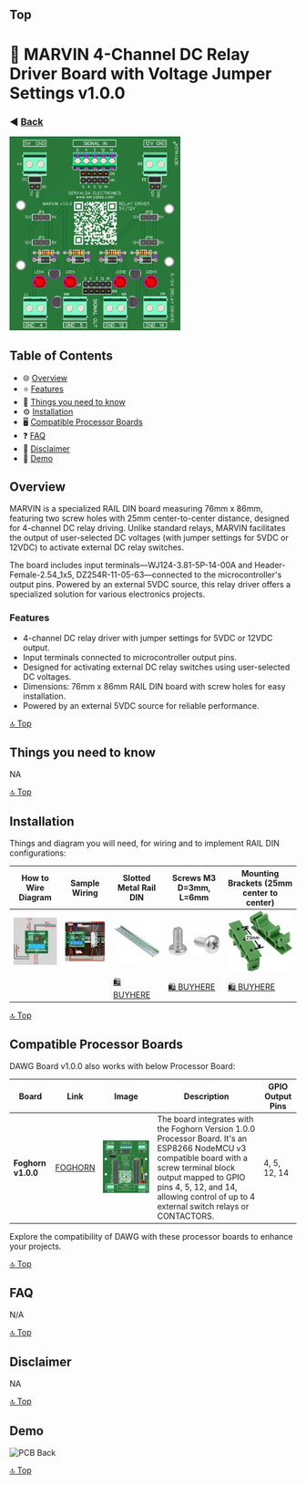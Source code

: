 ## Top
# 🎉 MARVIN 4-Channel DC Relay Driver Board with Voltage Jumper Settings v1.0.0
### ◀️ [Back](/)
<img src="images/3dv1.png" alt="PCB Back" width="300">

<!--📷-->

## Table of Contents

- 🌐 [Overview](#overview)
- ⭐ [Features](#features)
- 🤔 [Things you need to know](#things-you-need-to-know)
- ⚙️ [Installation](#installation)
- 🖥️ [Compatible Processor Boards](#compatible-processor-boards)
- ❓ [FAQ](#faq)
- 📜 [Disclaimer](#disclaimer)
- 📝 [Demo](#demo)

## Overview



MARVIN is a specialized RAIL DIN board measuring 76mm x 86mm, featuring two screw holes with 25mm center-to-center distance, designed for 4-channel DC relay driving. Unlike standard relays, MARVIN facilitates the output of user-selected DC voltages (with jumper settings for 5VDC or 12VDC) to activate external DC relay switches.

The board includes input terminals—WJ124-3.81-5P-14-00A and Header-Female-2.54_1x5, DZ254R-11-05-63—connected to the microcontroller's output pins. Powered by an external 5VDC source, this relay driver offers a specialized solution for various electronics projects.

### Features
- 4-channel DC relay driver with jumper settings for 5VDC or 12VDC output.
- Input terminals connected to microcontroller output pins.
- Designed for activating external DC relay switches using user-selected DC voltages.
- Dimensions: 76mm x 86mm RAIL DIN board with screw holes for easy installation.
- Powered by an external 5VDC source for reliable performance.

[🔝 Top](#top)

## Things you need to know

NA

[🔝 Top](#top)

## Installation

Things and diagram you will need, for wiring and to implement RAIL DIN configurations:

| How to Wire Diagram | Sample Wiring | Slotted Metal Rail DIN  | Screws M3 D=3mm, L=6mm   | Mounting Brackets (25mm center to center) |
|--------------------|--------------------------------------------|-------------------------------------------------------------------------------------------------------|--------------------------------------------------------------------------------------------------------------------------------------------------|---------------|
| <img src="images/ex1.png" alt="PCB Back" width="150"> | <img src="images/wiring2.png" alt="PCB Back" width="150"> | <img src="images/slotted-metal-rail-din1.jpg" alt="PCB Back" width="150"> | <img src="images/m3-screws1.jpg" alt="PCB Back" width="150"> | <img src="images/rail-din-mounting-bracket1.png" alt="PCB Back" width="150"> |
|||[🛍️ BUYHERE](#)|[🛍️ BUYHERE](#)|[🛍️ BUYHERE](#)|

  
[🔝 Top](#top)

## Compatible Processor Boards

DAWG Board v1.0.0 also works with below Processor Board:

| Board              | Link                                       | Image                                                                                                 | Description                                                                                                                                      | GPIO Output Pins     |
|--------------------|--------------------------------------------|-------------------------------------------------------------------------------------------------------|--------------------------------------------------------------------------------------------------------------------------------------------------|---------------|
| **Foghorn v1.0.0** | [FOGHORN](https://github.com/seryalda/foghorn) | ![PCB Back](https://github.com/seryalda/foghorn/raw/main/1.0.0/images/3dv1.png) | The board integrates with the Foghorn Version 1.0.0 Processor Board. It's an ESP8266 NodeMCU v3 compatible board with a screw terminal block output mapped to GPIO pins 4, 5, 12, and 14, allowing control of up to 4 external switch relays or CONTACTORS. | 4, 5, 12, 14 |



Explore the compatibility of DAWG with these processor boards to enhance your projects.

[🔝 Top](#top)

## FAQ

N/A

[🔝 Top](#top)

## Disclaimer

NA

[🔝 Top](#top)

## Demo

<img src="images/demo.png" alt="PCB Back" width="300">

[🔝 Top](#top)

<!--

i am creating an amazon listing for below special purpose printed circuit board, this board primary purpose is to 
act as a mounting board for ESP8266 nodeMCU V3,  

create an amazon listing descriptions in HTML format with complete cool emoji, should be easy to read and use simple terms 

and create also a bulleted features

extract this from below summary

the format is 

TITLE
DESCRIPTIONS 
FEATURES


FOGHORN BOARD
MOUNTING dual 15 pins female headers FOR ESP8266 NODEMCU V3
15 pins male and female mapped to ESP module pins for ease of use using jumper wires connections to projects
analog pin header for A0 
5 pins terminal screw block mapped directly to ground, gpio 4,5,12 and 14 microcontroller
dc supply options choose between 5vdc directly to VIN or 12vdc power source and use built in 
dc regulator to convert 12vdc to produce 5vdc and send to VIN, to use this option you need to short the XX jumper pins of JP1
there are also two pin male/female headers for allowing user to connect using jumper wires, 

the board layout  76 mm width by 86 mm high is designed to be RAIL DIN compatible, with screw hole on the sides of 25mm center to center spacing 

DHT header ready, you can insert DHT11 or DHT22 in the 5 pins female headers, 

all headers pins are 1.24mm standard spacing

-->
